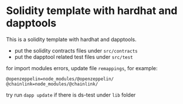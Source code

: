 # Solidity template with hardhat and dapptools

This is a solidity template with hardhat and dapptools.
- put the solidity contracts files under `src/contracts`
- put the dapptool related test files under `src/test`

for import modules errors,  update file `remappings`, for example:
```
@openzeppelin=node_modules/@openzeppelin/
@chainlink=node_modules/@chainlink/
```

try run `dapp update` if there is ds-test under `lib` folder

